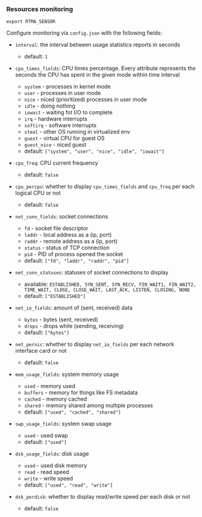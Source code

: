 ### Resources monitoring

`export RTMA_SENSOR`

Configure monitoring via `config.json` with the following fields:

- `interval`: the interval between usage statistics reports in seconds
    - default: `1`
    
- `cpu_times_fields`: CPU times percentage. Every attribute represents the seconds the CPU has spent in the given mode within time interval
    - `system` - processes in kernel mode
    - `user` - processes in user mode
    - `nice` - niced (prioritized) processes in user mode
    - `idle` - doing nothing
    - `iowait` - waiting fot I/O to complete
    - `irq` - hardware interrupts
    - `softirq` - software interrupts
    - `steal` - other OS running in virtualized env
    - `guest` - virtual CPU for guest OS
    - `guest_nice` - niced guest
    - default: `["system", "user", "nice", "idle", "iowait"]`
    
- `cpu_freq`: CPU current frequency
    - default: `false`
    
- `cpu_percpu`: whether to display `cpu_times_fields` and `cpu_freq` per each logical CPU or not
    - default: `false`

- `net_conn_fields`: socket connections
    - `fd` - socket file descriptor
    - `laddr` - local address as a (ip, port)
    - `raddr` - remote address as a (ip, port)
    - `status` - status of TCP connection
    - `pid` - PID of process opened the socket
    - default: `["fd", "laddr", "raddr", "pid"]`

- `net_conn_statuses`: statuses of socket connections to display
    - available: `ESTABLISHED, SYN_SENT, SYN_RECV, FIN_WAIT1, FIN_WAIT2, TIME_WAIT, CLOSE, CLOSE_WAIT, LAST_ACK, LISTEN, CLOSING, NONE`
    - default: `["ESTABLISHED"]`

- `net_io_fields`: amount of (sent, received) data
    - `bytes` - bytes (sent, received)
    - `drops` - drops while (sending, receiving)
    - default: `["bytes"]`
    
- `net_pernic`: whether to display `net_io_fields` per each network interface card or not
    - default: `false`

- `mem_usage_fields`: system memory usage
    - `used` - memory used
    - `buffers` - memory for things like FS metadata
    - `cached` - memory cached
    - `shared` - memory shared among multiple processes
    - default: `["used", "cached", "shared"]`
    
- `swp_usage_fields`: system swap usage
    - `used` - used swap 
    - default: `["used"]`
    
- `dsk_usage_fields`: disk usage
    - `used` - used disk memory
    - `read` - read speed
    - `write` - write speed
    - default: `["used", "read", "write"]`

- `dsk_perdisk`: whether to display read/write speed per each disk or not
    - default: `false`
